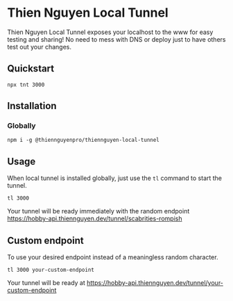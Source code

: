 # Thien Nguyen Local Tunnel

Thien Nguyen Local Tunnel exposes your localhost to the www for easy testing and sharing! No need to mess with DNS or deploy just to have others test out your changes.

## Quickstart

```
npx tnt 3000
```

## Installation

### Globally

```
npm i -g @thiennguyenpro/thiennguyen-local-tunnel
```

## Usage

When local tunnel is installed globally, just use the `tl` command to start the tunnel.

```
tl 3000
```

Your tunnel will be ready immediately with the random endpoint
https://hobby-api.thiennguyen.dev/tunnel/scabrities-rompish


## Custom endpoint
To use your desired endpoint instead of a meaningless random character.
```
tl 3000 your-custom-endpoint
```
Your tunnel will be ready at https://hobby-api.thiennguyen.dev/tunnel/your-custom-endpoint

